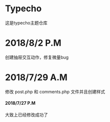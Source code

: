 # Typecho
  这是typecho主题仓库
# 2018/8/2 P.M
  创建抽屉交互动作，修复微量bug
# 2018/7/29 A.M
  修改 post.php 和 comments.php 文件并且创建样式

<h4>2018/7/27 P.M</h4>
<span>大致上已经修改成功了</span>
